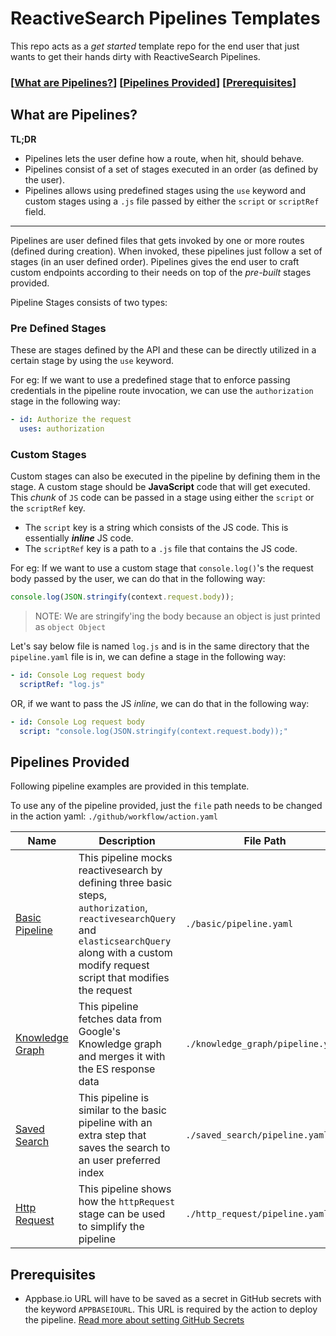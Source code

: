 # ReactiveSearch Pipelines Templates

This repo acts as a _get started_ template repo for the end user that just wants to get their hands dirty with ReactiveSearch Pipelines.

### \[[What are Pipelines?](#what-are-pipelines)] \[[Pipelines Provided](#pipelines-provided)] \[[Prerequisites](#prerequisites)]

## What are Pipelines?

**TL;DR**

- Pipelines lets the user define how a route, when hit, should behave.
- Pipelines consist of a set of stages executed in an order (as defined by the user).
- Pipelines allows using predefined stages using the `use` keyword and custom stages using a `.js` file passed by either the `script` or `scriptRef` field.

---

Pipelines are user defined files that gets invoked by one or more routes (defined during creation). When invoked, these pipelines just follow a set of stages (in an user defined order). Pipelines gives the end user to craft custom endpoints according to their needs on top of the _pre-built_ stages provided.

Pipeline Stages consists of two types:

### Pre Defined Stages

These are stages defined by the API and these can be directly utilized in a certain stage by using the `use` keyword.

For eg: If we want to use a predefined stage that to enforce passing credentials in the pipeline route invocation, we can use the `authorization` stage in the following way:

```yaml
- id: Authorize the request
  uses: authorization
```

### Custom Stages

Custom stages can also be executed in the pipeline by defining them in the stage. A custom stage should be **JavaScript** code that will get executed. This _chunk_ of `JS` code can be passed in a stage using either the `script` or the `scriptRef` key.

- The `script` key is a string which consists of the JS code. This is essentially **_inline_** JS code.
- The `scriptRef` key is a path to a `.js` file that contains the JS code.

For eg: If we want to use a custom stage that `console.log()`'s the request body passed by the user, we can do that in the following way:

```js
console.log(JSON.stringify(context.request.body));
```

> NOTE: We are stringify'ing the body because an object is just printed as `object Object`

Let's say below file is named `log.js` and is in the same directory that the `pipeline.yaml` file is in, we can define a stage in the following way:

```yaml
- id: Console Log request body
  scriptRef: "log.js"
```

OR, if we want to pass the JS _inline_, we can do that in the following way:

```yaml
- id: Console Log request body
  script: "console.log(JSON.stringify(context.request.body));"
```

## Pipelines Provided

Following pipeline examples are provided in this template.

To use any of the pipeline provided, just the `file` path needs to be changed in the action yaml: `./github/workflow/action.yaml`

| Name                                                                                           | Description                                                                                                                                                                                           | File Path                         |
| ---------------------------------------------------------------------------------------------- | ----------------------------------------------------------------------------------------------------------------------------------------------------------------------------------------------------- | --------------------------------- |
| [Basic Pipeline](https://github.com/appbaseio/pipelines-template/tree/master/basic)            | This pipeline mocks reactivesearch by defining three basic steps, `authorization`, `reactivesearchQuery` and `elasticsearchQuery` along with a custom modify request script that modifies the request | `./basic/pipeline.yaml`           |
| [Knowledge Graph](https://github.com/appbaseio/pipelines-template/tree/master/knowledge_graph) | This pipeline fetches data from Google's Knowledge graph and merges it with the ES response data                                                                                                      | `./knowledge_graph/pipeline.yaml` |
| [Saved Search](https://github.com/appbaseio/pipelines-template/tree/master/saved_search)       | This pipeline is similar to the basic pipeline with an extra step that saves the search to an user preferred index                                                                                    | `./saved_search/pipeline.yaml`    |
| [Http Request](https://github.com/appbaseio/pipelines-template/tree/master/http_request) | This pipeline shows how the `httpRequest` stage can be used to simplify the pipeline | `./http_request/pipeline.yaml`

## Prerequisites

- Appbase.io URL will have to be saved as a secret in GitHub secrets with the keyword `APPBASEIOURL`. This URL is required by the action to deploy the pipeline. [Read more about setting GitHub Secrets](https://docs.github.com/en/actions/security-guides/encrypted-secrets)
